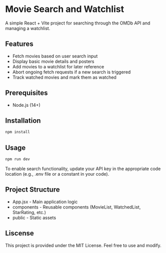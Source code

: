 # Movie Search and Watchlist

A simple React + Vite project for searching through the OMDb API and managing a watchlist.

## Features

- Fetch movies based on user search input
- Display basic movie details and posters
- Add movies to a watchlist for later reference
- Abort ongoing fetch requests if a new search is triggered
- Track watched movies and mark them as watched

## Prerequisites

- Node.js (14+)

## Installation

```bash
npm install
```

## Usage

```bash
npm run dev
```

To enable search functionality, update your API key in the appropriate code location (e.g., .env file or a constant in your code).

## Project Structure

- App.jsx - Main application logic
- components - Reusable components (MovieList, WatchedList, StarRating, etc.)
- public - Static assets

## Liscense

This project is provided under the MIT License. Feel free to use and modify.
